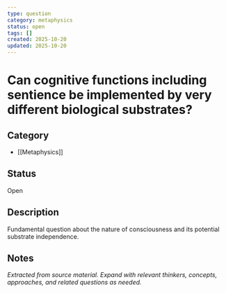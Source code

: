 ```yaml
---
type: question
category: metaphysics
status: open
tags: []
created: 2025-10-20
updated: 2025-10-20
---
```


# Can cognitive functions including sentience be implemented by very different biological substrates?

## Category

- [[Metaphysics]]

## Status

Open

## Description

Fundamental question about the nature of consciousness and its potential substrate independence.

## Notes

*Extracted from source material. Expand with relevant thinkers, concepts, approaches, and related questions as needed.*
